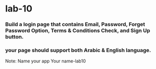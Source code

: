 
# lab-10

### Build a login page that contains Email, Password, Forget Password Option, Terms & Conditions Check, and Sign Up button.
### your page should support both Arabic & English language.

Note: Name your app Your name-lab10

